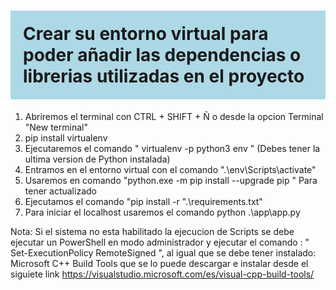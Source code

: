 <h1 style="background-color: lightblue; padding: 20px;" > Crear su entorno virtual para poder añadir las dependencias o librerias utilizadas en el proyecto </h1>

1. Abriremos el terminal con CTRL + SHIFT + Ñ o desde la opcion Terminal "New terminal"
2. pip install virtualenv
3. Ejecutaremos el comando " virtualenv -p python3 env " (Debes tener la ultima version de Python instalada) 
4. Entramos en el entorno virtual con el comando ".\env\Scripts\activate"
5. Usaremos en comando "python.exe -m pip install --upgrade pip " Para tener actualizado
6. Ejecutamos el comando "pip install -r ".\requirements.txt"
7. Para iniciar el localhost usaremos el comando python .\app\app.py

Nota: Si el sistema no esta habilitado la ejecucion de Scripts se debe ejecutar un PowerShell en modo administrador 
 y ejecutar el comando : " Set-ExecutionPolicy RemoteSigned ", al igual que se debe tener instalado: Microsoft C++ Build Tools que se lo puede descargar e instalar desde el siguiete link https://visualstudio.microsoft.com/es/visual-cpp-build-tools/


